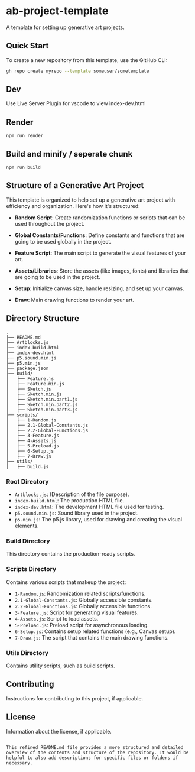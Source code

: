 # ab-project-template

A template for setting up generative art projects.

## Quick Start

To create a new repository from this template, use the GitHub CLI:

```sh
gh repo create myrepo --template someuser/sometemplate
```

## Dev
Use Live Server Plugin for vscode to view index-dev.html

## Render
```
npm run render
```

## Build and minify / seperate chunk
```
npm run build
```

## Structure of a Generative Art Project

This template is organized to help set up a generative art project with efficiency and organization. Here's how it's structured:

- **Random Script**: Create randomization functions or scripts that can be used throughout the project.
  
- **Global Constants/Functions**: Define constants and functions that are going to be used globally in the project.
  
- **Feature Script**: The main script to generate the visual features of your art.
  
- **Assets/Libraries**: Store the assets (like images, fonts) and libraries that are going to be used in the project.
  
- **Setup**: Initialize canvas size, handle resizing, and set up your canvas.
  
- **Draw**: Main drawing functions to render your art.

## Directory Structure

```plaintext
.
├── README.md
├── Artblocks.js
├── index-build.html
├── index-dev.html
├── p5.sound.min.js
├── p5.min.js
├── package.json
├── build/
│   ├── Feature.js
│   ├── Feature.min.js
│   ├── Sketch.js
│   ├── Sketch.min.js
│   ├── Sketch.min.part1.js
│   ├── Sketch.min.part2.js
│   ├── Sketch.min.part3.js
├── scripts/
│   ├── 1-Random.js
│   ├── 2.1-Global-Constants.js
│   ├── 2.2-Global-Functions.js
│   ├── 3-Feature.js
│   ├── 4-Assets.js
│   ├── 5-Preload.js
│   ├── 6-Setup.js
│   ├── 7-Draw.js
├── utils/
│   ├── build.js
```

### Root Directory

- `Artblocks.js`: (Description of the file purpose).
- `index-build.html`: The production HTML file.
- `index-dev.html`: The development HTML file used for testing.
- `p5.sound.min.js`: Sound library used in the project.
- `p5.min.js`: The p5.js library, used for drawing and creating the visual elements.

### Build Directory

This directory contains the production-ready scripts.

### Scripts Directory

Contains various scripts that makeup the project:

- `1-Random.js`: Randomization related scripts/functions.
- `2.1-Global-Constants.js`: Globally accessible constants.
- `2.2-Global-Functions.js`: Globally accessible functions.
- `3-Feature.js`: Script for generating visual features.
- `4-Assets.js`: Script to load assets.
- `5-Preload.js`: Preload script for asynchronous loading.
- `6-Setup.js`: Contains setup related functions (e.g., Canvas setup).
- `7-Draw.js`: The script that contains the main drawing functions.

### Utils Directory

Contains utility scripts, such as build scripts.

## Contributing

Instructions for contributing to this project, if applicable.

## License

Information about the license, if applicable.
```

This refined README.md file provides a more structured and detailed overview of the contents and structure of the repository. It would be helpful to also add descriptions for specific files or folders if necessary.